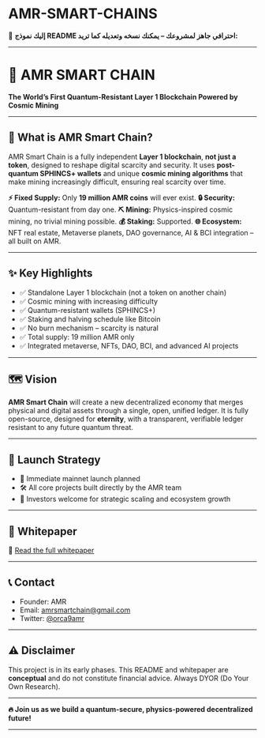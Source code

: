 # AMR-SMART-CHAINS

🔵 **إليك نموذج README احترافي جاهز لمشروعك – يمكنك نسخه وتعديله كما تريد:**

---

# 🚀 AMR SMART CHAIN

**The World’s First Quantum-Resistant Layer 1 Blockchain Powered by Cosmic Mining**

---

## 📜 **What is AMR Smart Chain?**

AMR Smart Chain is a fully independent **Layer 1 blockchain**, **not just a token**, designed to reshape digital scarcity and security.
It uses **post-quantum SPHINCS+ wallets** and unique **cosmic mining algorithms** that make mining increasingly difficult, ensuring real scarcity over time.

**⚡ Fixed Supply:** Only **19 million AMR coins** will ever exist.
**🔒 Security:** Quantum-resistant from day one.
**⛏️ Mining:** Physics-inspired cosmic mining, no trivial mining possible.
**💰 Staking:** Supported.
**🌐 Ecosystem:** NFT real estate, Metaverse planets, DAO governance, AI & BCI integration – all built on AMR.

---

## ✨ **Key Highlights**

* ✅ Standalone Layer 1 blockchain (not a token on another chain)
* ✅ Cosmic mining with increasing difficulty
* ✅ Quantum-resistant wallets (SPHINCS+)
* ✅ Staking and halving schedule like Bitcoin
* ✅ No burn mechanism – scarcity is natural
* ✅ Total supply: 19 million AMR only
* ✅ Integrated metaverse, NFTs, DAO, BCI, and advanced AI projects

---

## 🗺️ **Vision**

**AMR Smart Chain** will create a new decentralized economy that merges physical and digital assets through a single, open, unified ledger.
It is fully open-source, designed for **eternity**, with a transparent, verifiable ledger resistant to any future quantum threat.

---

## 📅 **Launch Strategy**

* 🚀 Immediate mainnet launch planned
* 🛠️ All core projects built directly by the AMR team
* 🤝 Investors welcome for strategic scaling and ecosystem growth

---

## 📄 **Whitepaper**

📑 [Read the full whitepaper](./whitepaper.pdf)

---

## 📞 **Contact**

* Founder: AMR
* Email: [amrsmartchain@gmail.com](mailto:amrsmartchain@gmail.com)
* Twitter: [@orca9amr](https://twitter.com/orca9amr)

---

## ⚠️ **Disclaimer**

This project is in its early phases. This README and whitepaper are **conceptual** and do not constitute financial advice.
Always DYOR (Do Your Own Research).

---

**🔥 Join us as we build a quantum-secure, physics-powered decentralized future!**

---
